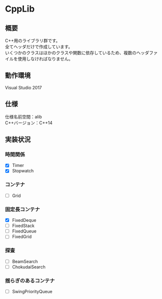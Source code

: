 # CppLib
## 概要
C++用のライブラリ群です。  
全てヘッダだけで作成しています。  
いくつかのクラスはほかのクラスや関数に依存しているため、複数のヘッダファイルを使用しなければなりません。  

## 動作環境
Visual Studio 2017  

## 仕様
仕様名前空間：alib  
C++バージョン：C++14  

## 実装状況
### 時間関係
- [x] Timer
- [x] Stopwatch

### コンテナ
- [ ] Grid

### 固定長コンテナ
- [x] FixedDeque
- [ ] FixedStack
- [ ] FixedQueue
- [ ] FixedGrid

### 探査
- [ ] BeamSearch
- [ ] ChokudaiSearch

### 揺らぎのあるコンテナ
- [ ] SwingPriorityQueue
